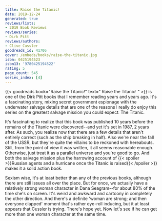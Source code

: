 ```yaml
---
title: Raise the Titanic!
date: 2019-12-24
generated: true
reviews/lists:
- 2019 Book Reviews
reviews/series:
- Dirk Pitt
reviews/authors:
- Clive Cussler
goodreads_id: 41706
cover: /embeds/books/raise-the-titanic.jpg
isbn: 0425194523
isbn13: '9780425194522'
rating: 5
page_count: 545
series_index: [4]
---
```

{{< goodreads book="Raise the Titanic!" text=" Raise the Titanic! " >}} is one of the Dirk Pitt books that I remember reading years and years ago. It's a fascinating story, mixing secret government espionage with the underwater salvage details that are one of the reasons I really do enjoy this series on the greatest salvage mission you could expect: The Titanic.  

It's fascinating to realize that this book was published 10 years before the remains of the Titanic were discovered--and yet it's set in 1987, 2 years after. As such, you realize now that there are a few details that aren't entirely correct (such as the ship breaking in half). Also we're near the fall of the USSR, but they're quite the villains to be reckoned with hereabouts. Still, from the point of view it was written, it all seems reasonable enough. Otherwise, just treat it as a parallel universe and you're good to go. And both the salvage mission plus the harrowing account of  {{< spoiler >}}Russian agents and a hurricane once the Titanic is raised{{< /spoiler >}} makes it a solid action book.  

<!--more-->

Sexism wise, it's at least better than any of the previous books, although there are still issues all over the place. But for once, we actually have a relatively strong woman character in Dana Seagram--for about 80% of the time she's on screen. It's weird and awkward and cartoony in completely the other direction. And there's a definite 'woman are strong; and then everyone clapped' moment that's rather eye-roll inducing, but it at least appears that Cussler is trying. There's hope yet. Now let's see if he can get more than one woman character at the same time.